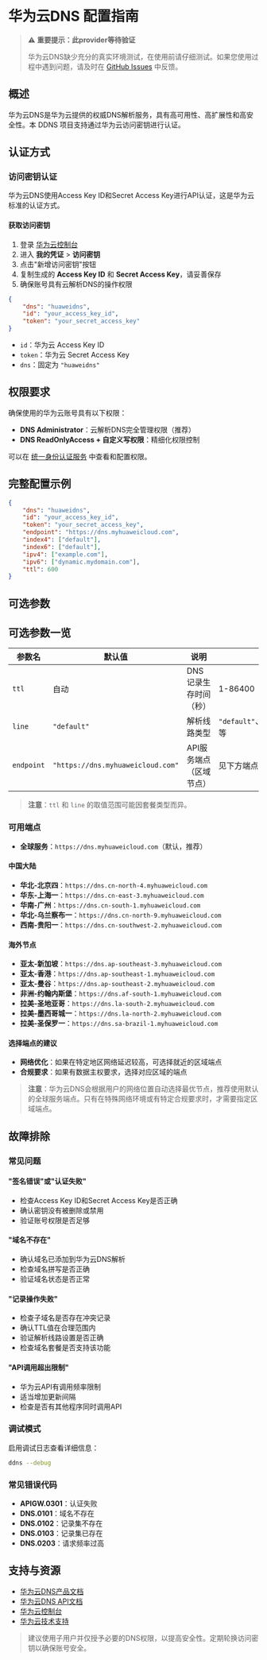 # 华为云DNS 配置指南

> ⚠️ **重要提示：此provider等待验证**
>
> 华为云DNS缺少充分的真实环境测试，在使用前请仔细测试。如果您使用过程中遇到问题，请及时在 [GitHub Issues](https://github.com/NewFuture/DDNS/issues) 中反馈。

## 概述

华为云DNS是华为云提供的权威DNS解析服务，具有高可用性、高扩展性和高安全性。本 DDNS 项目支持通过华为云访问密钥进行认证。

## 认证方式

### 访问密钥认证

华为云DNS使用Access Key ID和Secret Access Key进行API认证，这是华为云标准的认证方式。

#### 获取访问密钥

1. 登录 [华为云控制台](https://www.huaweicloud.com/)
2. 进入 **我的凭证** > **访问密钥**
3. 点击"新增访问密钥"按钮
4. 复制生成的 **Access Key ID** 和 **Secret Access Key**，请妥善保存
5. 确保账号具有云解析DNS的操作权限

```json
{
    "dns": "huaweidns",
    "id": "your_access_key_id",
    "token": "your_secret_access_key"
}
```

- `id`：华为云 Access Key ID
- `token`：华为云 Secret Access Key
- `dns`：固定为 `"huaweidns"`

## 权限要求

确保使用的华为云账号具有以下权限：

- **DNS Administrator**：云解析DNS完全管理权限（推荐）
- **DNS ReadOnlyAccess + 自定义写权限**：精细化权限控制

可以在 [统一身份认证服务](https://console.huaweicloud.com/iam/) 中查看和配置权限。

## 完整配置示例

```json
{
    "dns": "huaweidns",
    "id": "your_access_key_id",
    "token": "your_secret_access_key",
    "endpoint": "https://dns.myhuaweicloud.com",
    "index4": ["default"],
    "index6": ["default"],
    "ipv4": ["example.com"],
    "ipv6": ["dynamic.mydomain.com"],
    "ttl": 600
}
```

## 可选参数

## 可选参数一览

| 参数名      | 默认值                                   | 说明                                   | 取值范围/选项                         |
|-------------|------------------------------------------|----------------------------------------|----------------------------------------|
| `ttl`       | 自动                                    | DNS记录生存时间（秒）                  | 1-86400                                |
| `line`      | `"default"`                              | 解析线路类型                           | `"default"`、`"unicom"`、`"telecom"`、`"mobile"`、`"overseas"`、`"edu"` 等 |
| `endpoint`  | `"https://dns.myhuaweicloud.com"`         | API服务端点（区域节点）                | 见下方端点列表                          |

> **注意**：`ttl` 和 `line` 的取值范围可能因套餐类型而异。

### 可用端点

- **全球服务**：`https://dns.myhuaweicloud.com`（默认，推荐）

#### 中国大陆

- **华北-北京四**：`https://dns.cn-north-4.myhuaweicloud.com`
- **华东-上海一**：`https://dns.cn-east-3.myhuaweicloud.com`
- **华南-广州**：`https://dns.cn-south-1.myhuaweicloud.com`
- **华北-乌兰察布一**：`https://dns.cn-north-9.myhuaweicloud.com`
- **西南-贵阳一**：`https://dns.cn-southwest-2.myhuaweicloud.com`

#### 海外节点

- **亚太-新加坡**：`https://dns.ap-southeast-3.myhuaweicloud.com`
- **亚太-香港**：`https://dns.ap-southeast-1.myhuaweicloud.com`
- **亚太-曼谷**：`https://dns.ap-southeast-2.myhuaweicloud.com`
- **非洲-约翰内斯堡**：`https://dns.af-south-1.myhuaweicloud.com`
- **拉美-圣地亚哥**：`https://dns.la-south-2.myhuaweicloud.com`
- **拉美-墨西哥城一**：`https://dns.la-north-2.myhuaweicloud.com`
- **拉美-圣保罗一**：`https://dns.sa-brazil-1.myhuaweicloud.com`

#### 选择端点的建议

- **网络优化**：如果在特定地区网络延迟较高，可选择就近的区域端点
- **合规要求**：如果有数据主权要求，选择对应区域的端点

> **注意**：华为云DNS会根据用户的网络位置自动选择最优节点，推荐使用默认的全球服务端点。只有在特殊网络环境或有特定合规要求时，才需要指定区域端点。
>
## 故障排除

### 常见问题

#### "签名错误"或"认证失败"

- 检查Access Key ID和Secret Access Key是否正确
- 确认密钥没有被删除或禁用
- 验证账号权限是否足够

#### "域名不存在"

- 确认域名已添加到华为云DNS解析
- 检查域名拼写是否正确
- 验证域名状态是否正常

#### "记录操作失败"

- 检查子域名是否存在冲突记录
- 确认TTL值在合理范围内
- 验证解析线路设置是否正确
- 检查域名套餐是否支持该功能

#### "API调用超出限制"

- 华为云API有调用频率限制
- 适当增加更新间隔
- 检查是否有其他程序同时调用API

### 调试模式

启用调试日志查看详细信息：

```sh
ddns --debug
```

### 常见错误代码

- **APIGW.0301**：认证失败
- **DNS.0101**：域名不存在  
- **DNS.0102**：记录集不存在
- **DNS.0103**：记录集已存在
- **DNS.0203**：请求频率过高

## 支持与资源

- [华为云DNS产品文档](https://support.huaweicloud.com/dns/)
- [华为云DNS API文档](https://support.huaweicloud.com/api-dns/)
- [华为云控制台](https://console.huaweicloud.com/dns/)
- [华为云技术支持](https://support.huaweicloud.com/)

> 建议使用子用户并仅授予必要的DNS权限，以提高安全性。定期轮换访问密钥以确保账号安全。
